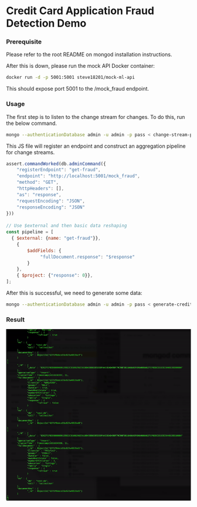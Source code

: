 # Credit Card Application Fraud Detection Demo

### Prerequisite

Please refer to the root README on mongod installation instructions.

After this is down, please run the mock API Docker container:

```sh
docker run -d -p 5001:5001 steve18201/mock-ml-api
```

This should expose port 5001 to the /mock_fraud endpoint.

### Usage
The first step is to listen to the change stream for changes. To do this, run the below command.

```sh
mongo --authenticationDatabase admin -u admin -p pass < change-stream-pipeline.js
```

This JS file will register an endpoint and construct an aggregation pipeline for change streams.


```javascript
assert.commandWorked(db.adminCommand({
	"registerEndpoint": "get-fraud",
	"endpoint": "http://localhost:5001/mock_fraud",
	"method": "GET",
	"httpHeaders": [],
	"as": "response",
	"requestEncoding": "JSON",
	"responseEncoding": "JSON"
}))

// Use $external and then basic data reshaping
const pipeline = [
  { $external: {name: "get-fraud"}},
	{
		$addFields: {
			 "fullDocument.response": "$response"
		}
 	},
	{ $project: {"response": 0}},
];
```

After this is successful, we need to generate some data:
```sh
mongo --authenticationDatabase admin -u admin -p pass < generate-credit-card-application-data.js
```


### Result
![Alt text](./change-stream-example.gif?raw=true "change stream example")
